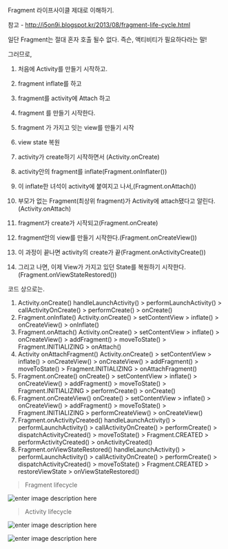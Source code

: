 
 Fragment 라이프사이클 제대로 이해하기.

참고 -  http://i5on9i.blogspot.kr/2013/08/fragment-life-cycle.html

 일단 Fragment는 절대 혼자 호출 될수 없다.
 즉슨, 액티비티가 필요하다라는 말!

  그러므로,
  1. 처음에 Activity를 만들기 시작하고.
  2. fragment inflate를 하고
  3. fragment를 activity에 Attach 하고
  4. fragment 를 만들기 시작한다.
  5. fragment 가 가지고 잇는 view를 만들기 시작
  6. view state 복원

  1. activity가 create하기 시작하면서 (Activity.onCreate)
  2. activity안의 fragment를 inflate(Fragment.onInflater())
  3. 이 inflate한 녀석이 activity에 붙여지고 나서,(Fragment.onAttach())
  4. 부모가 없는 Fragment(최상위 fragment)가 Activity에 attach됐다고 알린다.(Activity.onAttach)
  5. fragment가 create가 시작되고(Fragment.onCreate)
  6. fragment안의 view를 만들기 시작한다.(Fragment.onCreateView())
  7. 이 과정이 끝나면 activity의 create가 끝(Fragment.onActivityCreate())
  8. 그리고 나면, 이제 View가 가지고 있던 State를 복원하기 시작한다.(Fragment.onViewStateRestored())

  코드 상으로는.

  1. Activity.onCreate()
handleLaunchActivity() > performLaunchActivity() > callActivityOnCreate() > performCreate() > onCreate()
 2. Fragment.onInflate()
Activity.onCreate() > setContentView > inflate() > onCreateView()  > onInflate()
 3. Fragment.onAttach()
Activity.onCreate() > setContentView > inflate() > onCreateView() > addFragment() > moveToState() > Fragment.INITIALIZING > onAttach()
 4. Activity onAttachFragment()
Activity.onCreate() > setContentView > inflate() > onCreateView() > onCreateView() > addFragment() > moveToState() > Fragment.INITIALIZING > onAttachFragment()
 5. Fragment.onCreate()
onCreate() > setContentView > inflate() > onCreateView() > addFragment() > moveToState() > Fragment.INITIALIZING > performCreate() > onCreate()
 6. Fragment.onCreateView()
onCreate() > setContentView > inflate() > onCreateView()  > addFragment() > moveToState() > Fragment.INITIALIZING > performCreateView() > onCreateView()
 7. Fragment.onActivityCreated()
handleLaunchActivity() > performLaunchActivity() > callActivityOnCreate() > performCreate() > dispatchActivityCreated() > moveToState() > Fragment.CREATED > performActivityCreated() > onActivityCreated()
 8. Fragment.onViewStateRestored()
handleLaunchActivity() > performLaunchActivity() > callActivityOnCreate() > performCreate() > dispatchActivityCreated() > moveToState() > Fragment.CREATED > restoreViewState > onViewStateRestored()


> Fragment lifecycle

![enter image description here](http://1.bp.blogspot.com/-alsEGBPKozk/UhNF6m84yMI/AAAAAAAAGkA/G2QBfmXV3dQ/s1600/fragment_lifecycle.png)

> Activity lifecycle

![enter image description here](http://4.bp.blogspot.com/--QW80VNeKxY/UsNzLPNXxDI/AAAAAAAAHLg/_ghAoAZ_4_0/s1600/activity_lifecycle2.png)


![enter image description here](http://4.bp.blogspot.com/-9r-QF8YtH_w/VPq9x71A3XI/AAAAAAAAIJ8/tT8DD29nNPo/s1600/11.png)
